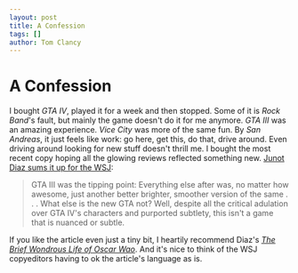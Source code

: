```yaml
---
layout: post
title: A Confession
tags: []
author: Tom Clancy
---
```


# A Confession

I bought <em>GTA IV</em>, played it for a week and then stopped. Some of it is <em>Rock Band</em>'s fault, but mainly the game doesn't do it for me anymore. <em>GTA III</em> was an amazing experience. <em>Vice City</em> was more of the same fun. By <em>San Andreas</em>, it just feels like work: go here, get this, do that, drive around. Even driving around looking for new stuff doesn't thrill me. I bought the most recent copy hoping all the glowing reviews reflected something new. <a href="http://online.wsj.com/article/SB121460385251911957.html?mod=2_1168_1" target="_blank">Junot Diaz sums it up for the WSJ</a>:
<blockquote>GTA III was the tipping point: Everything else after was, no matter how awesome, just another better brighter, smoother version of the same . . . What else is the new GTA not? Well, despite all the critical adulation over GTA IV's characters and purported subtlety, this isn't a game that is nuanced or subtle.</blockquote>
If you like the article even just a tiny bit, I heartily recommend Diaz's <a href="http://www.amazon.com/Brief-Wondrous-Life-Oscar-Wao/dp/1594483299/ref=pd_bbs_sr_1?ie=UTF8&amp;s=books&amp;qid=1215779378&amp;sr=8-1" target="_blank"><em>The Brief Wondrous Life of Oscar Wao</em></a>. And it's nice to think of the WSJ copyeditors having to ok the article's language as is.
